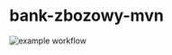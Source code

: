 # bank-zbozowy-mvn
![example workflow](https://github.com/<jakub-kedra>/<bank-zbozowy-mvn>/actions/workflows/<ci.yml>/badge.svg)
